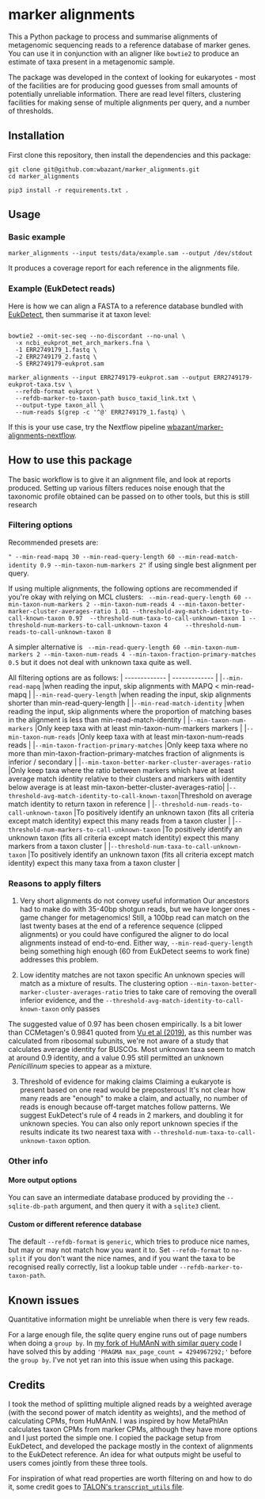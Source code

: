 # marker alignments
This a Python package to process and summarise alignments of metagenomic sequencing reads to a reference database of marker genes. You can use it in conjunction with an aligner like `bowtie2` to produce an estimate of taxa present in a metagenomic sample.

The package was developed in the context of looking for eukaryotes - most of the facilities are for producing good guesses from small amounts of potentially unreliable information. There are read level filters, clustering facilities for making sense of multiple alignments per query, and a number of thresholds.

## Installation
First clone this repository, then install the dependencies and this package:
```
git clone git@github.com:wbazant/marker_alignments.git
cd marker_alignments

pip3 install -r requirements.txt .
```

## Usage

### Basic example
```
marker_alignments --input tests/data/example.sam --output /dev/stdout
```

It produces a coverage report for each reference in the alignments file.


### Example (EukDetect reads)

Here is how we can align a FASTA to a reference database bundled with [EukDetect](https://github.com/allind/EukDetect), then summarise it at taxon level:

```

bowtie2 --omit-sec-seq --no-discordant --no-unal \
  -x ncbi_eukprot_met_arch_markers.fna \
  -1 ERR2749179_1.fastq \
  -2 ERR2749179_2.fastq \
  -S ERR2749179-eukprot.sam 

marker_alignments --input ERR2749179-eukprot.sam --output ERR2749179-eukprot-taxa.tsv \
  --refdb-format eukprot \
  --refdb-marker-to-taxon-path busco_taxid_link.txt \
  --output-type taxon_all \
  --num-reads $(grep -c '^@' ERR2749179_1.fastq) \
```

If this is your use case, try the Nextflow pipeline [wbazant/marker-alignments-nextflow](https://github.com/wbazant/marker-alignments-nextflow).


## How to use this package
The basic workflow is to give it an alignment file, and look at reports produced. Setting up various filters reduces noise enough that the taxonomic profile obtained can be passed on to other tools, but this is still research


### Filtering options
Recommended presets are:

`" --min-read-mapq 30 --min-read-query-length 60 --min-read-match-identity 0.9 --min-taxon-num-markers 2"`
if using single best alignment per query.


If using multiple alignments, the following options are recommended if you're okay with relying on MCL clusters:
` --min-read-query-length 60 --min-taxon-num-markers 2 --min-taxon-num-reads 4 --min-taxon-better-marker-cluster-averages-ratio 1.01 --threshold-avg-match-identity-to-call-known-taxon 0.97  --threshold-num-taxa-to-call-unknown-taxon 1 --threshold-num-markers-to-call-unknown-taxon 4     --threshold-num-reads-to-call-unknown-taxon 8`

A simpler alternative is 
` --min-read-query-length 60 --min-taxon-num-markers 2 --min-taxon-num-reads 4 --min-taxon-fraction-primary-matches 0.5` 
but it does not deal with unknown taxa quite as well.

All filtering options are as follows:
| ------------- | ------------- | 
|`--min-read-mapq`                                   |when reading the input, skip alignments with MAPQ < min-read-mapq                                                                                                                                               |
|`--min-read-query-length`                           |when reading the input, skip alignments shorter than min-read-query-length                                                                                                                                      |
|`--min-read-match-identity`                         |when reading the input, skip alignments where the proportion of matching bases in the alignment is less than min-read-match-identity                                                                            |
|`--min-taxon-num-markers`                           |Only keep taxa with at least min-taxon-num-markers markers                                                                                                                                                      |
|`--min-taxon-num-reads`                             |Only keep taxa with at least min-taxon-num-reads reads                                                                                                                                                          |
|`--min-taxon-fraction-primary-matches`              |Only keep taxa where no more than min-taxon-fraction-primary-matches fraction of alignments is inferior / secondary                                                                                             |
|`--min-taxon-better-marker-cluster-averages-ratio`  |Only keep taxa where the ratio between markers which have at least average match identity relative to their clusters and markers with identity below average is at least min-taxon-better-cluster-averages-ratio|
|`--threshold-avg-match-identity-to-call-known-taxon`|Threshold on average match identity to return taxon in reference                                                                                                                                                |
|`--threshold-num-reads-to-call-unknown-taxon`       |To positively identify an unknown taxon (fits all criteria except match identity) expect this many reads from a taxon cluster                                                                                   |
|`--threshold-num-markers-to-call-unknown-taxon`     |To positively identify an unknown taxon (fits all criteria except match identity) expect this many markers from a taxon cluster                                                                                 |
|`--threshold-num-taxa-to-call-unknown-taxon`     |To positively identify an unknown taxon (fits all criteria except match identity) expect this many taxa from a taxon cluster                                                                                 |
### Reasons to apply filters

1. Very short alignments do not convey useful information
Our ancestors had to make do with 35-40bp shotgun reads, but we have longer ones - game changer for metagenomics! Still, a 100bp read can match on the last twenty bases at the end of a reference sequence (clipped alignments) or you could have configured the aligner to do local alignments instead of end-to-end. Either way, `--min-read-query-length` being something high enough (60 from EukDetect seems to work fine) addresses this problem.

2. Low identity matches are not taxon specific
An unknown species will match as a mixture of results. The clustering option `--min-taxon-better-marker-cluster-averages-ratio` tries to take care of removing the overall inferior evidence, and the `--threshold-avg-match-identity-to-call-known-taxon` only passes

The suggested value of 0.97 has been chosen empirically. Is a bit lower than CCMetagen's 0.9841 quoted from [Vu et al (2019)](https://pubmed.ncbi.nlm.nih.gov/29955203/), as this number was calculated from ribosomal subunits, we're not aware of a study that calculates average identity for BUSCOs. Most unknown taxa seem to match at around 0.9 identity, and a value 0.95 still permitted an unknown <i>Penicillinum</i> species to appear as a mixture.

3. Threshold of evidence for making claims
Claiming a eukaryote is present based on one read would be preposterous! It's not clear how many reads are "enough" to make a claim, and actually, no number of reads is enough because off-target matches follow patterns. We suggest EukDetect's rule of 4 reads in 2 markers, and doubling it for unknown species. You can also only report unknown species if the results indicate its two nearest taxa with `--threshold-num-taxa-to-call-unknown-taxon` option.


### Other info

#### More output options
You can save an intermediate database produced by providing the `--sqlite-db-path` argument, and then query it with a `sqlite3` client.

#### Custom or different reference database
The default `--refdb-format` is `generic`, which tries to produce nice names, but may or may not match how you want it to. Set `--refdb-format` to `no-split` if you don't want the nice names, and if you want the taxa to be recognised really correctly, list a lookup table under `--refdb-marker-to-taxon-path`.

## Known issues
Quantitative information might be unreliable when there is very few reads.



For a large enough file, the sqlite query engine runs out of page numbers when doing a `group by`. In [my fork of HuMAnN with similar query code](https://github.com/wbazant/humann/commit/1dc767f855) I have solved this by adding `'PRAGMA max_page_count = 4294967292;'` before the `group by`. I've not yet ran into this issue when using this package.

## Credits
I took the method of splitting multiple aligned reads by a weighted average (with the second power of match identity as weights), and the method of calculating CPMs, from HuMAnN.
I was inspired by how MetaPhlAn calculates taxon CPMs from marker CPMs, although they have more options and I just ported the simple one.
I copied the package setup from EukDetect, and developed the package mostly in the context of alignments to the EukDetect reference.
An idea for what outputs might be useful to users comes jointly from these three tools.

For inspiration of what read properties are worth filtering on and how to do it, some credit goes to [TALON's `transcript_utils` file](https://github.com/mortazavilab/TALON/blob/master/src/talon/transcript_utils.py).


